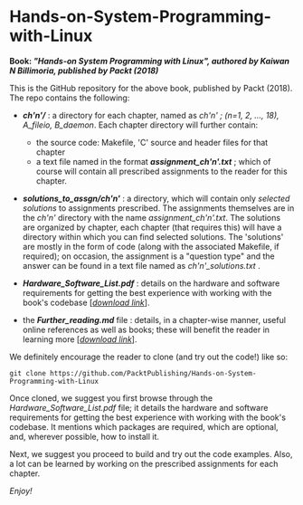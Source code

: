 ﻿# Hands-on-System-Programming-with-Linux

**Book: *"Hands-on System Programming with Linux", authored by
Kaiwan N Billimoria, published by Packt (2018)***

This is the GitHub repository for the above book, published by Packt (2018).
The repo contains the following:

- ***ch'n'/*** : a directory for each chapter, named as *ch'n' ; (n=1, 2, ..., 18), A_fileio, B_daemon*.
  Each chapter directory will further contain:
   - the source code: Makefile, 'C' source and header files for that chapter
   - a text file named in the format  ***assignment_ch'n'.txt*** ; which of course
     will contain all prescribed assignments to the reader for this chapter.

- ***solutions\_to\_assgn/ch'n'*** : a directory, which will contain only *selected solutions* to assignments prescribed. The assignments themselves are in the *ch'n'* directory with the name *assignment_ch'n'.txt*. The solutions are organized by chapter,  each chapter (that requires this) will have a directory within which you can find selected solutions. The 'solutions' are mostly in the form of code (along with the associated Makefile, if required); on occasion, the   assignment is a "question type" and the answer can be found in a text file  named as *ch'n'\_solutions.txt* .

- ***Hardware\_Software\_List.pdf*** : details on the hardware and software requirements for getting the best experience with working with the book's codebase [*[download link](https://github.com/PacktPublishing/Hands-on-System-Programming-with-Linux/blob/master/Hardware_Software_List.pdf)*].

- the ***Further\_reading.md*** file : details, in a chapter-wise manner,
  useful online references as well as books; these will benefit the reader
  in learning more [*[download link](https://github.com/PacktPublishing/Hands-on-System-Programming-with-Linux/blob/master/Further_reading.md)*].


We definitely encourage the reader to clone (and try out the code!) like so:

    git clone https://github.com/PacktPublishing/Hands-on-System-Programming-with-Linux

Once cloned, we suggest you first browse through the *Hardware\_Software\_List.pdf* file; it details the hardware and software requirements for getting the best experience with working with the book's codebase. It mentions which packages are required, which are optional, and, wherever possible, how to install it.

Next, we suggest you proceed to build and try out the code examples.
Also, a lot can be learned by working on the prescribed assignments for each chapter.

*Enjoy!*
